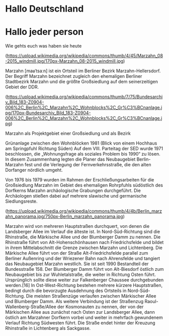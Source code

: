 # Hallo Deutschland
# Hallo jeder person

Wie gehts euch
was haben sie heute

(https://upload.wikimedia.org/wikipedia/commons/thumb/4/45/Marzahn_08-2015_windmill.jpg/170px-Marzahn_08-2015_windmill.jpg)

Marzahn [maʁˈtsaːn] ist ein Ortsteil im Berliner Bezirk Marzahn-Hellersdorf. Der Begriff Marzahn bezeichnet zugleich den ehemaligen Berliner Stadtbezirk Marzahn und die größte Großsiedlung auf dem seinerzeitigen Gebiet der DDR.


(https://upload.wikimedia.org/wikipedia/commons/thumb/7/75/Bundesarchiv_Bild_183-Z0904-006%2C_Berlin%2C_Marzahn%2C_Wohnblocks%2C_Gr%C3%BCnanlage.jpg/170px-Bundesarchiv_Bild_183-Z0904-006%2C_Berlin%2C_Marzahn%2C_Wohnblocks%2C_Gr%C3%BCnanlage.jpg)


Marzahn als Projektgebiet einer Großsiedlung und als Bezirk

Grünanlage zwischen den Wohnblöcken 1981 (Blick von einem Hochhaus am Springpfuhl Richtung Süden)
Auf dem VIII. Parteitag der SED wurde 1971 beschlossen, die „Wohnungsfrage als soziales Problem bis 1990“ zu lösen. In diesem Zusammenhang legten die Planer das Neubaugebiet Berlin-Marzahn fest und die Verlegung der Fernverkehrsstraße, die den alten Dorfanger nördlich umgeht.

Von 1976 bis 1979 wurden im Rahmen der Erschließungsarbeiten für die Großsiedlung Marzahn im Gebiet des ehemaligen Rohrpfuhls südöstlich des Dorfkerns Marzahn archäologische Grabungen durchgeführt. Die Archäologen stießen dabei auf mehrere slawische und germanische Siedlungsreste.


(https://upload.wikimedia.org/wikipedia/commons/thumb/4/4b/Berlin_marzahn_panorama.jpg/750px-Berlin_marzahn_panorama.jpg)

Marzahn wird von mehreren Hauptstraßen durchquert, von denen die Landsberger Allee im Verlauf die älteste ist. In Nord-Süd-Richtung sind die Rhinstraße, die Märkische Allee und der Blumberger Damm zu nennen. Die Rhinstraße führt von Alt-Hohenschönhausen nach Friedrichsfelde und bildet in ihrem Mittelabschnitt die Grenze zwischen Marzahn und Lichtenberg. Die Märkische Allee führt von der Straße Alt-Friedrichsfelde parallel zum Berliner Außenring und der Wriezener Bahn nach Ahrensfelde und tangiert das Neubaugebiet Marzahn westlich. Sie ist seit 1990 Bestandteil der Bundesstraße 158. Der Blumberger Damm führt von Alt-Biesdorf östlich zum Neubaugebiet bis zur Wuhletalstraße, die weiter in Richtung Osten führt. Ursprünglich sollte diese weiter zur Falkenberger Chaussee durchgebunden werden.[16] In Ost-West-Richtung bestehen mehrere kürzere Hauptstraßen, bedingt durch die bevorzugte Ausdehnung des Ortsteils in Nord-Süd-Richtung. Die meisten Straßenzüge verlaufen zwischen Märkischer Allee und Blumberger Damm. Als weitere Verbindung ist der Straßenzug Raoul-Wallenberg-Straße/Allee der Kosmonauten zu nennen, der von der Märkischen Allee aus zunächst nach Osten zur Landsberger Allee, dann östlich am Marzahner Dorfkern vorbei und weiter in mehrfach gewundenem Verlauf Richtung Südwesten führt. Die Straße endet hinter der Kreuzung Rhinstraße in Lichtenberg als Sackgasse.




